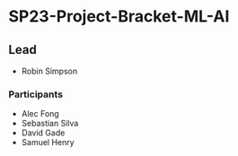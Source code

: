 # SP23-Project-Bracket-ML-AI

## Lead
- Robin Simpson

### Participants
- Alec Fong
- Sebastian Silva
- David Gade
- Samuel Henry